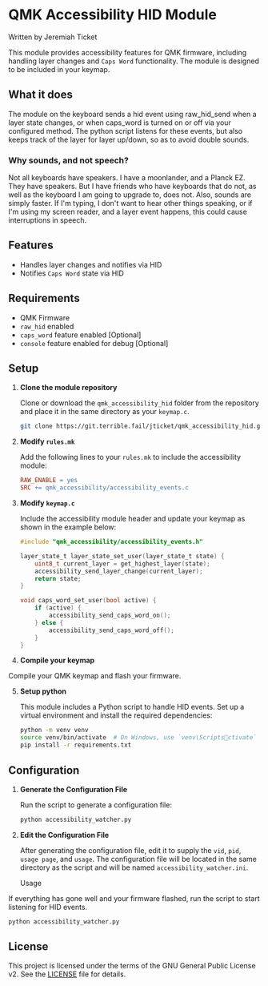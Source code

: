 
# QMK Accessibility HID Module

Written by Jeremiah Ticket

This module provides accessibility features for QMK firmware, including handling layer changes and `Caps Word` functionality. The module is designed to be included in your keymap.

## What it does

The module on the keyboard sends a hid event using raw_hid_send when a layer state changes, or when caps_word is turned on or off via your configured method. 
The python script listens for these events, but also keeps track of the layer for layer up/down, so as to avoid double sounds.

### Why sounds, and not speech?

Not all keyboards have speakers. I have a moonlander, and a Planck EZ. They have speakers. But I have friends who have keyboards that do not, as well as the keyboard I am going to upgrade to, does not. Also, sounds are simply faster. If I'm typing, I don't want to hear other things speaking, or if I'm using my screen reader, and a layer event happens, this could cause interruptions in speech.

## Features

- Handles layer changes and notifies via HID
- Notifies `Caps Word` state via HID

## Requirements

- QMK Firmware
- `raw_hid` enabled
- `caps_word` feature enabled [Optional]
- `console` feature enabled for debug [Optional]

## Setup

1. **Clone the module repository**

   Clone or download the `qmk_accessibility_hid` folder from the repository and place it in the same directory as your `keymap.c`.

   ```bash
   git clone https://git.terrible.fail/jticket/qmk_accessibility_hid.git
   ```

2. **Modify `rules.mk`**

   Add the following lines to your `rules.mk` to include the accessibility module:

   ```makefile
   RAW_ENABLE = yes
   SRC += qmk_accessibility/accessibility_events.c
   ```

3. **Modify `keymap.c`**

   Include the accessibility module header and update your keymap as shown in the example below:

   ```c
   #include "qmk_accessibility/accessibility_events.h"

   layer_state_t layer_state_set_user(layer_state_t state) {
       uint8_t current_layer = get_highest_layer(state);
       accessibility_send_layer_change(current_layer);
       return state;
   }

   void caps_word_set_user(bool active) {
       if (active) {
           accessibility_send_caps_word_on();
       } else {
           accessibility_send_caps_word_off();
       }
   }
   ```

4. **Compile your keymap**

Compile your QMK keymap and flash your firmware.

5. **Setup python**

   This module includes a Python script to handle HID events. Set up a virtual environment and install the required dependencies:

   ```bash
   python -m venv venv
   source venv/bin/activate  # On Windows, use `venv\Scriptsctivate`
   pip install -r requirements.txt
   ```

## Configuration

1. **Generate the Configuration File**

   Run the script to generate a configuration file:

   ```bash
   python accessibility_watcher.py
   ```

2. **Edit the Configuration File**

   After generating the configuration file, edit it to supply the `vid`, `pid`, `usage page`, and `usage`. The configuration file will be located in the same directory as the script and will be named `accessibility_watcher.ini`.

   Usage

If everything has gone well and your firmware flashed, run the script to start listening for HID events.

   ```bash
   python accessibility_watcher.py
   ```

## License

This project is licensed under the terms of the GNU General Public License v2. See the [LICENSE](LICENSE) file for details.

